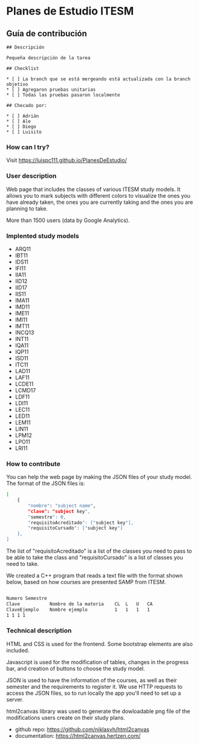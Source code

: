 # Planes de Estudio ITESM

## Guía de contribución

```
## Descripción

Pequeña descripción de la tarea

## Checklist

* [ ] La branch que se está mergeando está actualizada con la branch objetivo
* [ ] Agregaron pruebas unitarias
* [ ] Todas las pruebas pasaron localmente

## Checado por:

* [ ] Adrián
* [ ] Ale
* [ ] Diego
* [ ] Luisito
```

### **How can I try?**
Visit https://luispc111.github.io/PlanesDeEstudio/

### **User description**

Web page that includes the classes of various ITESM study models. It allows you to mark subjects with different colors to visualize the ones you have already taken, the ones you are currently taking and the ones you are planning to take.

More than 1500 users (data by Google Analytics).

### **Implented study models**

- ARQ11
- IBT11
- IDS11
- IFI11
- IIA11
- IID12
- IID17
- IIS11
- IMA11
- IMD11
- IME11
- IMI11
- IMT11
- INCQ13
- INT11
- IQA11
- IQP11
- ISD11
- ITC11
- LAD11
- LAF11
- LCDE11
- LCMD17
- LDF11
- LDI11
- LEC11
- LED11
- LEM11
- LIN11
- LPM12
- LPO11
- LRI11

### **How to contribute**

You can help the web page by making the JSON files of your study model. The format of the JSON files is:

```bash
[
    {
        "nombre": "subject name",
        "clave": "subject key",
        "semestre": 0,
        "requisitoAcreditado": ["subject key"],
        "requisitoCursado": ["subject key"]
    },
]
```

The list of "requisitoAcreditado" is a list of the classes you need to pass to be able to take the class and "requisitoCursado" is a list of classes you need to take.

We created a C++ program that reads a text file with the format shown below, based on how courses are presented SAMP from ITESM. 

```bash

Numero Semestre
Clave	        Nombre de la materia	CL	L	U	CA
ClaveEjemplo    Nombre ejemplo          1   1   1   1
1 1 1 1

```

### **Technical description**

HTML and CSS is used for the frontend. Some bootstrap elements are also included. 

Javascript is used for the modification of tables, changes in the progress bar, and creation of buttons to choose the study model.

JSON is used to have the information of the courses, as well as their semester and the requirements to register it. We use HTTP requests to access the JSON files, so to run locally the app you'll need to set up a server.

html2canvas library was used to generate the dowloadable png file of the modifications users create on their study plans.
- github repo: https://github.com/niklasvh/html2canvas
- documentation: https://html2canvas.hertzen.com/
